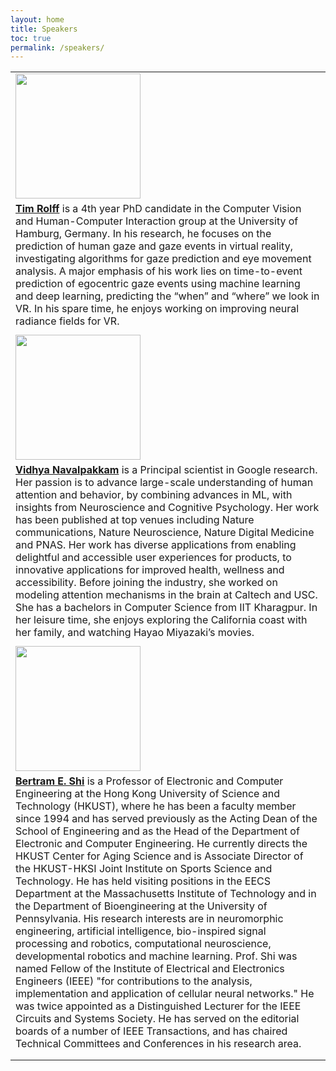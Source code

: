 ```yaml
---
layout: home
title: Speakers
toc: true
permalink: /speakers/
---
```


|                                                                                                                                                                                                                                                                                                                                                                                                                                                                                                                                                                                                                                                                                                                                                                                                                                                                                                                                                                                                                                                                                                                                                                                                                                                                                                                                                                                   |
| --------------------------------------------------------------------------------------------------------------------------------------------------------------------------------------------------------------------------------------------------------------------------------------------------------------------------------------------------------------------------------------------------------------------------------------------------------------------------------------------------------------------------------------------------------------------------------------------------------------------------------------------------------------------------------------------------------------------------------------------------------------------------------------------------------------------------------------------------------------------------------------------------------------------------------------------------------------------------------------------------------------------------------------------------------------------------------------------------------------------------------------------------------------------------------------------------------------------------------------------------------------------------------------------------------------------------------------------------------------------------------- |
| <img src="https://gaze-meets-ml.github.io/gaze_ml_2023/images/Tim_Rolff_cropped.jpg" width="200"/>                                                                                                                                                                                                                                                                                                                                                                                                                                                                                                                                                                                                                                                                                                                                                                                                                                                                                                                                                                                                                                                                                                                                                                                                                                                                                |
| <a name="Rolff"></a><a href="https://www.inf.uni-hamburg.de/inst/ab/cv/people/rolff.html"><b>Tim Rolff</b></a> is a 4th year PhD candidate in the Computer Vision and Human-Computer Interaction group at the University of Hamburg, Germany. In his research, he focuses on the prediction of human gaze and gaze events in virtual reality, investigating algorithms for gaze prediction and eye movement analysis. A major emphasis of his work lies on time-to-event prediction of egocentric gaze events using machine learning and deep learning, predicting the “when” and “where” we look in VR. In his spare time, he enjoys working on improving neural radiance fields for VR.                                                                                                                                                                                                                                                                                                                                                                                                                                                                                                                                                                                                                                                                                                                                      |
|                                                                                                                                                                                                                                                                                                                                                                                                                                                                                                                                                                                                                                                                                                                                                                                                                                                                                                                                                                                                                                                                                                                                                                                                                                                                                                                                                                                   |
| <img src="https://gaze-meets-ml.github.io/gaze_ml_2023/images/Vidhya_Navalpakkam_cropped.jpg" width="200"/>                                                                                                                                                                                                                                                                                                                                                                                                                                                                                                                                                                                                                                                                                                                                                                                                                                                                                                                                                                                                                                                                                                                                                                                                                                                                       |
| <a name="navalpakkam"></a><a href="https://research.google/people/VidhyaNavalpakkam/"><b>Vidhya Navalpakkam</b></a> is a Principal scientist in Google research. Her passion is to advance large-scale understanding of human attention and behavior, by combining advances in ML, with insights from Neuroscience and Cognitive Psychology. Her work has been published at top venues including Nature communications, Nature Neuroscience, Nature Digital Medicine and PNAS. Her work has diverse applications from enabling delightful and accessible user experiences for products, to innovative applications for improved health, wellness and accessibility. Before joining the industry, she worked on modeling attention mechanisms in the brain at Caltech and USC. She has a bachelors in Computer Science from IIT Kharagpur. In her leisure time, she enjoys exploring the California coast with her family, and watching Hayao Miyazaki’s movies.                                                                                                                                                                                                                                                                                                                                                                                                                                                |
|                                                                                                                                                                                                                                                                                                                                                                                                                                                                                                                                                                                                                                                                                                                                                                                                                                                                                                                                                                                                                                                                                                                                                                                                                                                                                                                                                                                   |
| <img src="https://gaze-meets-ml.github.io/gaze_ml_2023/images/bert.jpg" width="200"/>                                                                                                                                                                                                                                                                                                                                                                                                                                                                                                                                                                                                                                                                                                                                                                                                                                                                                                                                                                                                                                                                                                                                                                                                                                                                            |
| <a name="shi"></a><a href="https://seng.hkust.edu.hk/about/people/faculty/bertram-emil-shi"><b> Bertram E. Shi</b></a> is a Professor of Electronic and Computer Engineering at the Hong Kong University of Science and Technology (HKUST), where he has been a faculty member since 1994 and has served previously as the Acting Dean of the School of Engineering and as the Head of the Department of Electronic and Computer Engineering. He currently directs the HKUST Center for Aging Science and is Associate Director of the HKUST-HKSI Joint Institute on Sports Science and Technology. He has held visiting positions in the EECS Department at the Massachusetts Institute of Technology and in the Department of Bioengineering at the University of Pennsylvania. His research interests are in neuromorphic engineering, artificial intelligence, bio-inspired signal processing and robotics, computational neuroscience, developmental robotics and machine learning. Prof. Shi was named Fellow of the Institute of Electrical and Electronics Engineers (IEEE) "for contributions to the analysis, implementation and application of cellular neural networks." He was twice appointed as a Distinguished Lecturer for the IEEE Circuits and Systems Society. He has served on the editorial boards of a number of IEEE Transactions, and has chaired Technical Committees and Conferences in his research area. |
|                                                                                                                                                                                                                                                                                                                                                                                                                                                                                                                                                                                                                                                                                                                                                                                                                                                                                                                                                                                                                                                                                                                                                                                                                                                                                                                                                                                   |
                                                                                                                                                                                                                                                                                                                                                                                                                                                                                                                                                                                                                                                                                                                                                                                                                                                                                 |
